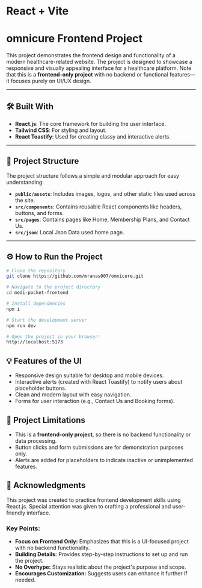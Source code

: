 # React + Vite

# omnicure Frontend Project

This project demonstrates the frontend design and functionality of a modern healthcare-related website. The project is designed to showcase a responsive and visually appealing interface for a healthcare platform. Note that this is a **frontend-only project** with no backend or functional features—it focuses purely on UI/UX design.

---

## 🛠️ Built With
- **React.js**: The core framework for building the user interface.
- **Tailwind CSS**: For styling and layout.
- **React Toastify**: Used for creating classy and interactive alerts.

---

## 📂 Project Structure
The project structure follows a simple and modular approach for easy understanding:

- **`public/assets`**: Includes images, logos, and other static files used across the site.
- **`src/components`**: Contains reusable React components like headers, buttons, and forms.
- **`src/pages`**: Contains pages like Home, Membership Plans, and Contact Us.
- **`src/json`**: Local Json Data used home page.

---

## ⚙️ How to Run the Project

```bash
# Clone the repository
git clone https://github.com/mranas007/omnicure.git

# Navigate to the project directory
cd medi-pocket-frontend

# Install dependencies
npm i

# Start the development server
npm run dev

# Open the project in your browser:
http://localhost:5173

```

## 💡 Features of the UI
- Responsive design suitable for desktop and mobile devices.
- Interactive alerts (created with React Toastify) to notify users about placeholder buttons.
- Clean and modern layout with easy navigation.
- Forms for user interaction (e.g., Contact Us and Booking forms).

## 🚧 Project Limitations
- This is a **frontend-only project**, so there is no backend functionality or data processing.
- Button clicks and form submissions are for demonstration purposes only.
- Alerts are added for placeholders to indicate inactive or unimplemented features.

## 🤝 Acknowledgments
This project was created to practice frontend development skills using React.js. Special attention was given to crafting a professional and user-friendly interface.



### Key Points:
- **Focus on Frontend Only:** Emphasizes that this is a UI-focused project with no backend functionality.
- **Building Details:** Provides step-by-step instructions to set up and run the project.
- **No Overhype:** Stays realistic about the project's purpose and scope.
- **Encourages Customization:** Suggests users can enhance it further if needed.
